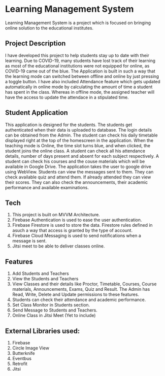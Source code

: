 # Learning Management System 
Learning Management System is a project which is focused on bringing online solution to the educational institutes.
## Project Description
I have developed this project to help students stay up to date with their learning. Due to COVID-19, many students have lost track of their learning as most of the educational institutions were not equipped for online, as COVID-19 came out of the blue. The Application is built in such a way that the learning mode can switched between offline and online by just pressing a toggle button. I have also included Attendance feature which gets updated automatically in online mode by calculating the amount of time a student has spent in the class. Whereas in offline mode, the assigned teacher will have the access to update the attendace in a stipulated time. 
## Student Application
This application is designed for the students. The students get authenticated when their data is uploaded to database. The login details can be obtained from the Admin.
The student can check his daily timetable displayed right at the top of the homescreen in the application. When the teaching mode is Online, the time slot turns blue, 
and when clicked, the student joins the online class. A student can check all his attendance details, number of days present and absent for each subject respectively. A student can check his courses and the couse materials which will be available in Google Drive. The application takes the user to google drive using WebView. Students can view the messages sent to them. They can check available quiz and attend them. If already attended they can view their scores. They can also check the announcements, their academic performance and available examinations.
## Tech
1. This project is built on MVVM Architecture.
2. Firebase Authentication is used to ease the user authentication.
3. Firebase Firestore is used to store the data. Firestore rules defined in asuch a way that access is granted by the type of account.
4. Firebase Cloud Messaging is used to send notifications when a message is sent.
5. Jitsi meet to be able to deliver classes online.
## Features
1. Add Students and Teachers
2. View the Students and Teachers
3. View Classes and their details like Proctor, Timetable, Courses, Course materials, Announcements, Exams, Quiz and Result. The Admin has Read, Write, Delete and Update permissions to these features.
4. Students can check their attendance and academic performance.
5. Set Class Monitor in Students section. 
6. Send Message to Students and Teachers.
7. Online Class in Jitsi Meet (Yet to include)


## External Libraries used:
1. Firebase
2. Circle Image View
3. Butterknife
4. Eventbus
5. Retrofit
6. Jitsi
